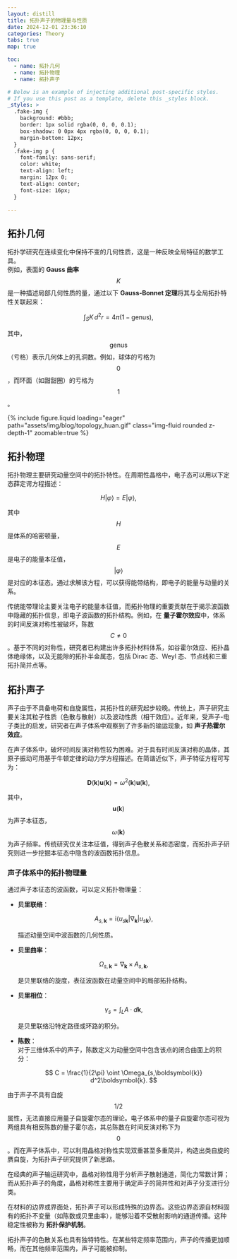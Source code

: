 ```yaml
---
layout: distill
title: 拓扑声子的物理量与性质
date: 2024-12-01 23:36:10
categories: Theory
tabs: true
map: true

toc:
  - name: 拓扑几何
  - name: 拓扑物理
  - name: 拓扑声子

# Below is an example of injecting additional post-specific styles.
# If you use this post as a template, delete this _styles block.
_styles: >
  .fake-img {
    background: #bbb;
    border: 1px solid rgba(0, 0, 0, 0.1);
    box-shadow: 0 0px 4px rgba(0, 0, 0, 0.1);
    margin-bottom: 12px;
  }
  .fake-img p {
    font-family: sans-serif;
    color: white;
    text-align: left;
    margin: 12px 0;
    text-align: center;
    font-size: 16px;
  }

---
```


## 拓扑几何

拓扑学研究在连续变化中保持不变的几何性质，这是一种反映全局特征的数学工具。  
例如，表面的 **Gauss 曲率** $$K$$ 是一种描述局部几何性质的量，通过以下 **Gauss-Bonnet 定理**将其与全局拓扑特性关联起来：  

$$
\int_S K \, d^2r = 4\pi (1-\text{genus}),
$$

其中，$$\text{genus}$$（亏格）表示几何体上的孔洞数。例如，球体的亏格为 $$0$$，而环面（如甜甜圈）的亏格为 $$1$$。  

<div class="row">
    <div class="col-md-6 text-center">
        {% include figure.liquid loading="eager" path="assets/img/blog/topology_huan.gif" class="img-fluid rounded z-depth-1" zoomable=true %}
    </div>
</div>

## 拓扑物理

拓扑物理主要研究动量空间中的拓扑特性。在周期性晶格中，电子态可以用以下定态薛定谔方程描述：  

$$
H|\varphi\rangle = E|\varphi\rangle,
$$

其中 $$H$$ 是体系的哈密顿量，$$E$$ 是电子的能量本征值，$$\vert\varphi\rangle$$ 是对应的本征态。通过求解该方程，可以获得能带结构，即电子的能量与动量的关系。  

传统能带理论主要关注电子的能量本征值，而拓扑物理的重要贡献在于揭示波函数中隐藏的拓扑信息，即电子波函数的拓扑结构。例如，在 **量子霍尔效应**中，体系的时间反演对称性被破坏，陈数 $$C \neq 0$$。基于不同的对称性，研究者已构建出许多拓扑材料体系，如谷霍尔效应、拓扑晶体绝缘体，以及无能隙的拓扑半金属态，包括 Dirac 态、Weyl 态、节点线和三重拓扑简并点等。

## 拓扑声子

声子由于不具备电荷和自旋属性，其拓扑性的研究起步较晚。传统上，声子研究主要关注其粒子性质（色散与散射）以及波动性质（相干效应）。近年来，受声子-电子类比的启发，研究者在声子体系中观察到了许多新的输运现象，如 **声子热霍尔效应**。

在声子体系中，破坏时间反演对称性较为困难。对于具有时间反演对称的晶体，其原子振动可用基于牛顿定律的动力学方程描述。在简谐近似下，声子特征方程可写为：  

$$
\boldsymbol{D}(\boldsymbol{k}) \boldsymbol{u}(\boldsymbol{k}) = \omega^2(\boldsymbol{k}) \boldsymbol{u}(\boldsymbol{k}),
$$

其中，$$\boldsymbol{u}(\boldsymbol{k})$$ 为声子本征态，$$\omega(\boldsymbol{k})$$ 为声子频率。传统研究仅关注本征值，得到声子色散关系和态密度，而拓扑声子研究则进一步挖掘本征态中隐含的波函数拓扑信息。

### 声子体系中的拓扑物理量

通过声子本征态的波函数，可以定义拓扑物理量：

- **贝里联络**：  
  
  $$
  A_{s,\boldsymbol{k}} = \text{i} \langle u_{s\boldsymbol{k}} | \nabla_{\boldsymbol{k}} | u_{s\boldsymbol{k}} \rangle,
  $$
  
  描述动量空间中波函数的几何性质。

- **贝里曲率**：  
  
  $$
  \Omega_{s,\boldsymbol{k}} = \nabla_{\boldsymbol{k}} \times A_{s,\boldsymbol{k}},
  $$
  
  是贝里联络的旋度，表征波函数在动量空间中的局部拓扑结构。

- **贝里相位**：  
  
  $$
  \gamma_s = \int_L A \cdot d\boldsymbol{k},
  $$
  
  是贝里联络沿特定路径或环路的积分。

- **陈数**：  
  对于三维体系中的声子，陈数定义为动量空间中包含该点的闭合曲面上的积分：  
  
  $$
  C = \frac{1}{2\pi} \oint \Omega_{s,\boldsymbol{k}} d^2\boldsymbol{k}.
  $$

由于声子不具有自旋 $$1/2$$ 属性，无法直接应用量子自旋霍尔态的理论。电子体系中的量子自旋霍尔态可视为两组具有相反陈数的量子霍尔态，其总陈数在时间反演对称下为 $$0$$。而在声子体系中，可以利用晶格对称性实现双重甚至多重简并，构造出类自旋的赝自旋，为拓扑声子研究提供了新思路。

在经典的声子输运研究中，晶格对称性用于分析声子散射通道，简化力常数计算；而从拓扑声子的角度，晶格对称性主要用于确定声子的简并性和对声子分支进行分类。

在材料的边界或界面处，拓扑声子可以形成特殊的边界态。这些边界态源自材料固有的拓扑不变量（如陈数或贝里曲率），能够沿着不受散射影响的通道传播。这种稳定性被称为 **拓扑保护机制**。

拓扑声子的色散关系也具有独特特性。在某些特定频率范围内，声子的传播更加顺畅，而在其他频率范围内，声子可能被抑制。
